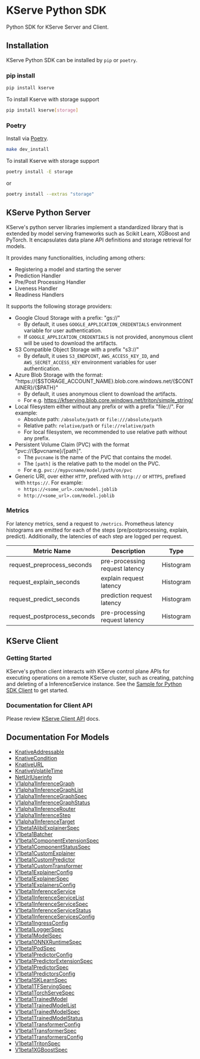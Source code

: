 # KServe Python SDK
Python SDK for KServe Server and Client.

## Installation

KServe Python SDK can be installed by `pip` or `poetry`.

### pip install

```sh
pip install kserve
```

To install Kserve with storage support
```sh
pip install kserve[storage]
```

### Poetry

Install via [Poetry](https://python-poetry.org/).

```sh
make dev_install
```
To install Kserve with storage support
```sh
poetry install -E storage
```
or 
```sh
poetry install --extras "storage"
```

## KServe Python Server
KServe's python server libraries implement a standardized library that is extended by model serving frameworks such as Scikit Learn, XGBoost and PyTorch. It encapsulates data plane API definitions and storage retrieval for models.

It provides many functionalities, including among others:

* Registering a model and starting the server
* Prediction Handler
* Pre/Post Processing Handler
* Liveness Handler
* Readiness Handlers

It supports the following storage providers:

* Google Cloud Storage with a prefix: "gs://"
    * By default, it uses `GOOGLE_APPLICATION_CREDENTIALS` environment variable for user authentication.
    * If `GOOGLE_APPLICATION_CREDENTIALS` is not provided, anonymous client will be used to download the artifacts.
* S3 Compatible Object Storage with a prefix "s3://"
    * By default, it uses `S3_ENDPOINT`, `AWS_ACCESS_KEY_ID`, and `AWS_SECRET_ACCESS_KEY` environment variables for user authentication.
* Azure Blob Storage with the format: "https://{$STORAGE_ACCOUNT_NAME}.blob.core.windows.net/{$CONTAINER}/{$PATH}"
    * By default, it uses anonymous client to download the artifacts.
    * For e.g. https://kfserving.blob.core.windows.net/triton/simple_string/
* Local filesystem either without any prefix or with a prefix "file://". For example:
    * Absolute path: `/absolute/path` or `file:///absolute/path`
    * Relative path: `relative/path` or `file://relative/path`
    * For local filesystem, we recommended to use relative path without any prefix.
* Persistent Volume Claim (PVC) with the format "pvc://{$pvcname}/[path]".
    * The `pvcname` is the name of the PVC that contains the model.
    * The `[path]` is the relative path to the model on the PVC.
    * For e.g. `pvc://mypvcname/model/path/on/pvc`
* Generic URI, over either `HTTP`, prefixed with `http://` or `HTTPS`, prefixed with `https://`. For example:
    * `https://<some_url>.com/model.joblib`
    * `http://<some_url>.com/model.joblib`

### Metrics

For latency metrics, send a request to `/metrics`. Prometheus latency histograms are emitted for each of the steps (pre/postprocessing, explain, predict).
Additionally, the latencies of each step are logged per request.

| Metric Name                       | Description                    | Type      |
|-----------------------------------|--------------------------------|-----------| 
| request_preprocess_seconds        | pre-processing request latency | Histogram | 
| request_explain_seconds | explain request latency        | Histogram | 
| request_predict_seconds | prediction request latency     | Histogram |
| request_postprocess_seconds    | pre-processing request latency | Histogram | 


## KServe Client

### Getting Started

KServe's python client interacts with KServe control plane APIs for executing operations on a remote KServe cluster, such as creating, patching and deleting of a InferenceService instance. See the [Sample for Python SDK Client](../../docs/samples/client) to get started.

### Documentation for Client API

Please review [KServe Client API](https://github.com/kserve/website/blob/main/docs/sdk_docs/docs/KServeClient.md) docs.

## Documentation For Models

 - [KnativeAddressable](docs/KnativeAddressable.md)
 - [KnativeCondition](docs/KnativeCondition.md)
 - [KnativeURL](docs/KnativeURL.md)
 - [KnativeVolatileTime](docs/KnativeVolatileTime.md)
 - [NetUrlUserinfo](docs/NetUrlUserinfo.md)
 - [V1alpha1InferenceGraph](docs/V1alpha1InferenceGraph.md)
 - [V1alpha1InferenceGraphList](docs/V1alpha1InferenceGraphList.md)
 - [V1alpha1InferenceGraphSpec](docs/V1alpha1InferenceGraphSpec.md)
 - [V1alpha1InferenceGraphStatus](docs/V1alpha1InferenceGraphStatus.md)
 - [V1alpha1InferenceRouter](docs/V1alpha1InferenceRouter.md)
 - [V1alpha1InferenceStep](docs/V1alpha1InferenceStep.md)
 - [V1alpha1InferenceTarget](docs/V1alpha1InferenceTarget.md)
 - [V1beta1AlibiExplainerSpec](docs/V1beta1AlibiExplainerSpec.md)
 - [V1beta1Batcher](docs/V1beta1Batcher.md)
 - [V1beta1ComponentExtensionSpec](docs/V1beta1ComponentExtensionSpec.md)
 - [V1beta1ComponentStatusSpec](docs/V1beta1ComponentStatusSpec.md)
 - [V1beta1CustomExplainer](docs/V1beta1CustomExplainer.md)
 - [V1beta1CustomPredictor](docs/V1beta1CustomPredictor.md)
 - [V1beta1CustomTransformer](docs/V1beta1CustomTransformer.md)
 - [V1beta1ExplainerConfig](docs/V1beta1ExplainerConfig.md)
 - [V1beta1ExplainerSpec](docs/V1beta1ExplainerSpec.md)
 - [V1beta1ExplainersConfig](docs/V1beta1ExplainersConfig.md)
 - [V1beta1InferenceService](docs/V1beta1InferenceService.md)
 - [V1beta1InferenceServiceList](docs/V1beta1InferenceServiceList.md)
 - [V1beta1InferenceServiceSpec](docs/V1beta1InferenceServiceSpec.md)
 - [V1beta1InferenceServiceStatus](docs/V1beta1InferenceServiceStatus.md)
 - [V1beta1InferenceServicesConfig](docs/V1beta1InferenceServicesConfig.md)
 - [V1beta1IngressConfig](docs/V1beta1IngressConfig.md)
 - [V1beta1LoggerSpec](docs/V1beta1LoggerSpec.md)
 - [V1beta1ModelSpec](docs/V1beta1ModelSpec.md)
 - [V1beta1ONNXRuntimeSpec](docs/V1beta1ONNXRuntimeSpec.md)
 - [V1beta1PodSpec](docs/V1beta1PodSpec.md)
 - [V1beta1PredictorConfig](docs/V1beta1PredictorConfig.md)
 - [V1beta1PredictorExtensionSpec](docs/V1beta1PredictorExtensionSpec.md)
 - [V1beta1PredictorSpec](docs/V1beta1PredictorSpec.md)
 - [V1beta1PredictorsConfig](docs/V1beta1PredictorsConfig.md)
 - [V1beta1SKLearnSpec](docs/V1beta1SKLearnSpec.md)
 - [V1beta1TFServingSpec](docs/V1beta1TFServingSpec.md)
 - [V1beta1TorchServeSpec](docs/V1beta1TorchServeSpec.md)
 - [V1beta1TrainedModel](docs/V1beta1TrainedModel.md)
 - [V1beta1TrainedModelList](docs/V1beta1TrainedModelList.md)
 - [V1beta1TrainedModelSpec](docs/V1beta1TrainedModelSpec.md)
 - [V1beta1TrainedModelStatus](docs/V1beta1TrainedModelStatus.md)
 - [V1beta1TransformerConfig](docs/V1beta1TransformerConfig.md)
 - [V1beta1TransformerSpec](docs/V1beta1TransformerSpec.md)
 - [V1beta1TransformersConfig](docs/V1beta1TransformersConfig.md)
 - [V1beta1TritonSpec](docs/V1beta1TritonSpec.md)
 - [V1beta1XGBoostSpec](docs/V1beta1XGBoostSpec.md)
